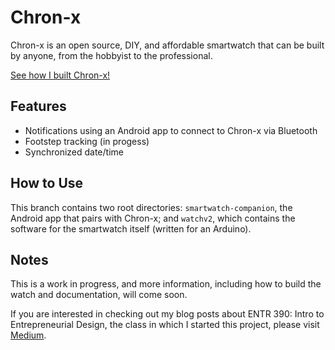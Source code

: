 # Chron-x

Chron-x is an open source, DIY, and affordable smartwatch that can be built by anyone, from the hobbyist to the professional.

[See how I built Chron-x!](https://medium.com/@ryansiu/how-to-make-your-own-smartwatch-35ff8306c160)

## Features
- Notifications using an Android app to connect to Chron-x via Bluetooth
- Footstep tracking (in progess)
- Synchronized date/time

## How to Use
This branch contains two root directories: `smartwatch-companion`, the Android app that pairs with Chron-x; and `watchv2`, which contains the software for the smartwatch itself (written for an Arduino).

## Notes
This is a work in progress, and more information, including how to build the watch and documentation, will come soon.

If you are interested in checking out my blog posts about ENTR 390: Intro to Entrepreneurial Design, the class in which I started this project, please visit [Medium](https://medium.com/@ryansiu).
